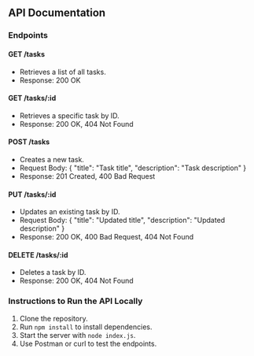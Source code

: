 ## API Documentation

### Endpoints

#### GET /tasks
- Retrieves a list of all tasks.
- Response: 200 OK

#### GET /tasks/:id
- Retrieves a specific task by ID.
- Response: 200 OK, 404 Not Found

#### POST /tasks
- Creates a new task.
- Request Body: { "title": "Task title", "description": "Task description" }
- Response: 201 Created, 400 Bad Request

#### PUT /tasks/:id
- Updates an existing task by ID.
- Request Body: { "title": "Updated title", "description": "Updated description" }
- Response: 200 OK, 400 Bad Request, 404 Not Found

#### DELETE /tasks/:id
- Deletes a task by ID.
- Response: 200 OK, 404 Not Found

### Instructions to Run the API Locally

1. Clone the repository.
2. Run `npm install` to install dependencies.
3. Start the server with `node index.js`.
4. Use Postman or curl to test the endpoints.
